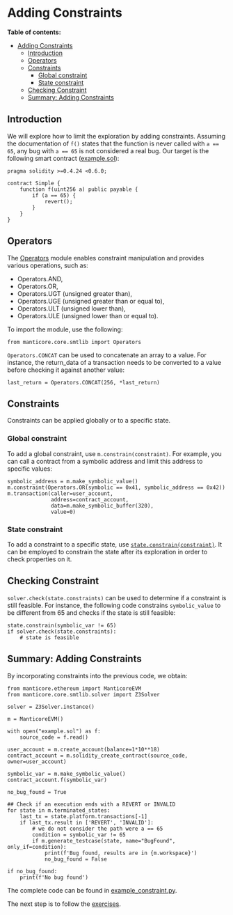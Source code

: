 # Adding Constraints

**Table of contents:**

- [Adding Constraints](#adding-constraints)
  - [Introduction](#introduction)
  - [Operators](#operators)
  - [Constraints](#constraints)
    - [Global constraint](#global-constraint)
    - [State constraint](#state-constraint)
  - [Checking Constraint](#checking-constraint)
  - [Summary: Adding Constraints](#summary-adding-constraints)

## Introduction

We will explore how to limit the exploration by adding constraints. Assuming the documentation of `f()` states that the function is never called with `a == 65`, any bug with `a == 65` is not considered a real bug. Our target is the following smart contract ([example.sol](https://github.com/crytic/building-secure-contracts/tree/master/program-analysis/manticore/examples/example.sol)):

```solidity
pragma solidity >=0.4.24 <0.6.0;

contract Simple {
    function f(uint256 a) public payable {
        if (a == 65) {
            revert();
        }
    }
}
```

## Operators

The [Operators](https://github.com/trailofbits/manticore/blob/master/manticore/core/smtlib/operators.py) module enables constraint manipulation and provides various operations, such as:

- Operators.AND,
- Operators.OR,
- Operators.UGT (unsigned greater than),
- Operators.UGE (unsigned greater than or equal to),
- Operators.ULT (unsigned lower than),
- Operators.ULE (unsigned lower than or equal to).

To import the module, use the following:

```python3
from manticore.core.smtlib import Operators
```

`Operators.CONCAT` can be used to concatenate an array to a value. For instance, the return_data of a transaction needs to be converted to a value before checking it against another value:

```python3
last_return = Operators.CONCAT(256, *last_return)
```

## Constraints

Constraints can be applied globally or to a specific state.

### Global constraint

To add a global constraint, use `m.constrain(constraint)`. For example, you can call a contract from a symbolic address and limit this address to specific values:

```python3
symbolic_address = m.make_symbolic_value()
m.constraint(Operators.OR(symbolic == 0x41, symbolic_address == 0x42))
m.transaction(caller=user_account,
              address=contract_account,
              data=m.make_symbolic_buffer(320),
              value=0)
```

### State constraint

To add a constraint to a specific state, use [`state.constrain(constraint)`](https://manticore.readthedocs.io/en/latest/states.html?highlight=statebase#manticore.core.state.StateBase.constrain). It can be employed to constrain the state after its exploration in order to check properties on it.

## Checking Constraint

`solver.check(state.constraints)` can be used to determine if a constraint is still feasible. For instance, the following code constrains `symbolic_value` to be different from 65 and checks if the state is still feasible:

```python3
state.constrain(symbolic_var != 65)
if solver.check(state.constraints):
    # state is feasible
```

## Summary: Adding Constraints

By incorporating constraints into the previous code, we obtain:

```python3
from manticore.ethereum import ManticoreEVM
from manticore.core.smtlib.solver import Z3Solver

solver = Z3Solver.instance()

m = ManticoreEVM()

with open("example.sol") as f:
    source_code = f.read()

user_account = m.create_account(balance=1*10**18)
contract_account = m.solidity_create_contract(source_code, owner=user_account)

symbolic_var = m.make_symbolic_value()
contract_account.f(symbolic_var)

no_bug_found = True

## Check if an execution ends with a REVERT or INVALID
for state in m.terminated_states:
    last_tx = state.platform.transactions[-1]
    if last_tx.result in ['REVERT', 'INVALID']:
        # we do not consider the path were a == 65
        condition = symbolic_var != 65
        if m.generate_testcase(state, name="BugFound", only_if=condition):
            print(f'Bug found, results are in {m.workspace}')
            no_bug_found = False

if no_bug_found:
    print(f'No bug found')
```

The complete code can be found in [example_constraint.py](https://github.com/crytic/building-secure-contracts/tree/master/program-analysis/manticore/examples/example_constraint.py).

The next step is to follow the [exercises](./exercises).
